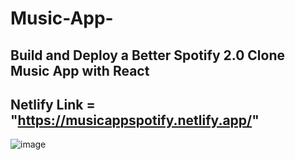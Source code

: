 # Music-App-

## Build and Deploy a Better Spotify 2.0 Clone Music App with React 

## Netlify Link = "https://musicappspotify.netlify.app/"



<img src="https://camo.githubusercontent.com/aa330716523739b8970ec2212fda7f97b81b810dd236af379b789e494a70a32e/68747470733a2f2f692e6962622e636f2f6d4668326b475a2f5468756d626e61696c2d322e706e67" alt="image"/>